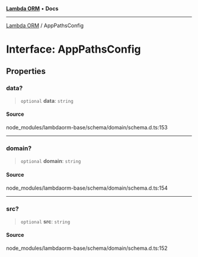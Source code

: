 [**Lambda ORM**](../README.md) • **Docs**

***

[Lambda ORM](../README.md) / AppPathsConfig

# Interface: AppPathsConfig

## Properties

### data?

> `optional` **data**: `string`

#### Source

node\_modules/lambdaorm-base/schema/domain/schema.d.ts:153

***

### domain?

> `optional` **domain**: `string`

#### Source

node\_modules/lambdaorm-base/schema/domain/schema.d.ts:154

***

### src?

> `optional` **src**: `string`

#### Source

node\_modules/lambdaorm-base/schema/domain/schema.d.ts:152

